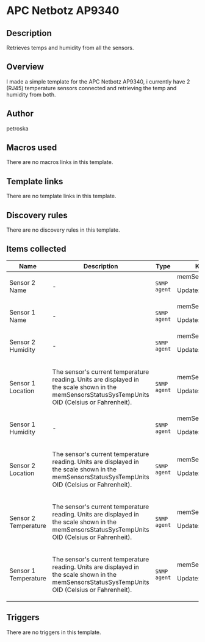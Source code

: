 # APC Netbotz AP9340

## Description

Retrieves temps and humidity from all the sensors.

## Overview

I made a simple template for the APC Netbotz AP9340, i currently have 2 (RJ45) temperature sensors connected and retrieving the temp and humidity from both.



## Author

petroska

## Macros used

There are no macros links in this template.

## Template links

There are no template links in this template.

## Discovery rules

There are no discovery rules in this template.

## Items collected

|Name|Description|Type|Key and additional info|
|----|-----------|----|----|
|Sensor 2 Name|<p>-</p>|`SNMP agent`|memSensorsStatusSensorName2<p>Update: 3600</p>|
|Sensor 1 Name|<p>-</p>|`SNMP agent`|memSensorsStatusSensorName1<p>Update: 3600</p>|
|Sensor 2 Humidity|<p>-</p>|`SNMP agent`|memSensorsHumidity2<p>Update: 30s</p>|
|Sensor 1 Location|<p>The sensor's current temperature reading. Units are displayed in the scale shown in the memSensorsStatusSysTempUnits OID (Celsius or Fahrenheit).</p>|`SNMP agent`|memSensorsStatusSensorLocation1<p>Update: 3600</p>|
|Sensor 1 Humidity|<p>-</p>|`SNMP agent`|memSensorsHumidity1<p>Update: 30s</p>|
|Sensor 2 Location|<p>The sensor's current temperature reading. Units are displayed in the scale shown in the memSensorsStatusSysTempUnits OID (Celsius or Fahrenheit).</p>|`SNMP agent`|memSensorsStatusSensorLocation2<p>Update: 3600</p>|
|Sensor 2 Temperature|<p>The sensor's current temperature reading. Units are displayed in the scale shown in the memSensorsStatusSysTempUnits OID (Celsius or Fahrenheit).</p>|`SNMP agent`|memSensorsTemperature2<p>Update: 30s</p>|
|Sensor 1 Temperature|<p>The sensor's current temperature reading. Units are displayed in the scale shown in the memSensorsStatusSysTempUnits OID (Celsius or Fahrenheit).</p>|`SNMP agent`|memSensorsTemperature1<p>Update: 30s</p>|
## Triggers

There are no triggers in this template.

